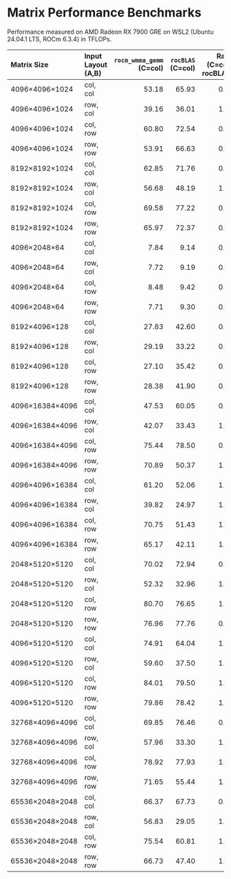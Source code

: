 # Matrix Performance Benchmarks

Performance measured on AMD Radeon RX 7900 GRE on WSL2 (Ubuntu 24.04.1 LTS, ROCm 6.3.4) in TFLOPs.

| Matrix Size       | Input Layout (A,B) | `rocm_wmma_gemm`<br>(C=col) | `rocBLAS`<br>(C=col) | Ratio<br>(C=col / rocBLAS) | `rocm_wmma_gemm`<br>(C=row) | Ratio<br>(C=row / rocBLAS) |
|:------------------|:-------------------|---------------------------:|--------------------:|--------------------------:|---------------------------:|--------------------------:|
| 4096×4096×1024    | col, col           |                      53.18 |               65.93 |                      0.81 |                      55.08 |                      0.84 |
| 4096×4096×1024    | row, col           |                      39.16 |               36.01 |                      1.09 |                      40.31 |                      1.12 |
| 4096×4096×1024    | col, row           |                      60.80 |               72.54 |                      0.84 |                      63.72 |                      0.88 |
| 4096×4096×1024    | row, row           |                      53.91 |               66.63 |                      0.81 |                      58.59 |                      0.88 |
| 8192×8192×1024    | col, col           |                      62.85 |               71.76 |                      0.88 |                      66.61 |                      0.93 |
| 8192×8192×1024    | row, col           |                      56.68 |               48.19 |                      1.18 |                      59.04 |                      1.23 |
| 8192×8192×1024    | col, row           |                      69.58 |               77.22 |                      0.90 |                      74.14 |                      0.96 |
| 8192×8192×1024    | row, row           |                      65.97 |               72.37 |                      0.91 |                      69.91 |                      0.97 |
| 4096×2048×64      | col, col           |                       7.84 |                9.14 |                      0.86 |                       8.38 |                      0.92 |
| 4096×2048×64      | row, col           |                       7.72 |                9.19 |                      0.84 |                       8.58 |                      0.93 |
| 4096×2048×64      | col, row           |                       8.48 |                9.42 |                      0.90 |                       9.42 |                      1.00 |
| 4096×2048×64      | row, row           |                       7.71 |                9.30 |                      0.83 |                       8.51 |                      0.92 |
| 8192×4096×128     | col, col           |                      27.83 |               42.60 |                      0.65 |                      33.70 |                      0.79 |
| 8192×4096×128     | row, col           |                      29.19 |               33.22 |                      0.88 |                      34.81 |                      1.05 |
| 8192×4096×128     | col, row           |                      27.10 |               35.42 |                      0.77 |                      35.67 |                      1.01 |
| 8192×4096×128     | row, row           |                      28.38 |               41.90 |                      0.68 |                      35.74 |                      0.85 |
| 4096×16384×4096   | col, col           |                      47.53 |               60.05 |                      0.79 |                      47.20 |                      0.79 |
| 4096×16384×4096   | row, col           |                      42.07 |               33.43 |                      1.26 |                      43.29 |                      1.30 |
| 4096×16384×4096   | col, row           |                      75.44 |               78.50 |                      0.96 |                      80.16 |                      1.02 |
| 4096×16384×4096   | row, row           |                      70.89 |               50.37 |                      1.41 |                      75.64 |                      1.50 |
| 4096×4096×16384   | col, col           |                      61.20 |               52.06 |                      1.18 |                      61.32 |                      1.18 |
| 4096×4096×16384   | row, col           |                      39.82 |               24.97 |                      1.59 |                      40.41 |                      1.62 |
| 4096×4096×16384   | col, row           |                      70.75 |               51.43 |                      1.38 |                      72.87 |                      1.42 |
| 4096×4096×16384   | row, row           |                      65.17 |               42.11 |                      1.55 |                      64.17 |                      1.52 |
| 2048×5120×5120    | col, col           |                      70.02 |               72.94 |                      0.96 |                      70.63 |                      0.97 |
| 2048×5120×5120    | row, col           |                      52.32 |               32.96 |                      1.59 |                      55.35 |                      1.68 |
| 2048×5120×5120    | col, row           |                      80.70 |               76.65 |                      1.05 |                      81.99 |                      1.07 |
| 2048×5120×5120    | row, row           |                      76.96 |               77.76 |                      0.99 |                      81.12 |                      1.04 |
| 4096×5120×5120    | col, col           |                      74.91 |               64.04 |                      1.17 |                      75.06 |                      1.17 |
| 4096×5120×5120    | row, col           |                      59.60 |               37.50 |                      1.59 |                      59.08 |                      1.57 |
| 4096×5120×5120    | col, row           |                      84.01 |               79.50 |                      1.06 |                      87.04 |                      1.09 |
| 4096×5120×5120    | row, row           |                      79.86 |               78.42 |                      1.02 |                      82.37 |                      1.05 |
| 32768×4096×4096   | col, col           |                      69.85 |               76.46 |                      0.91 |                      70.28 |                      0.92 |
| 32768×4096×4096   | row, col           |                      57.96 |               33.30 |                      1.74 |                      59.58 |                      1.79 |
| 32768×4096×4096   | col, row           |                      78.92 |               77.93 |                      1.01 |                      80.81 |                      1.04 |
| 32768×4096×4096   | row, row           |                      71.65 |               55.44 |                      1.29 |                      76.14 |                      1.37 |
| 65536×2048×2048   | col, col           |                      66.37 |               67.73 |                      0.98 |                      67.54 |                      1.00 |
| 65536×2048×2048   | row, col           |                      56.83 |               29.05 |                      1.96 |                      56.64 |                      1.95 |
| 65536×2048×2048   | col, row           |                      75.54 |               60.81 |                      1.24 |                      78.72 |                      1.29 |
| 65536×2048×2048   | row, row           |                      66.73 |               47.40 |                      1.41 |                      71.39 |                      1.51 |
